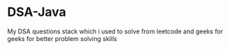 # DSA-Java


My DSA questions stack which i used to solve from leetcode and geeks for geeks for better problem solving skills
